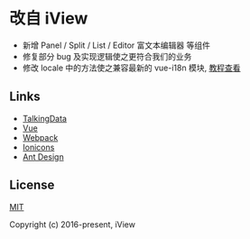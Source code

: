 # 改自 iView
- 新增 Panel / Split / List / Editor 富文本编辑器 等组件
- 修复部分 bug 及实现逻辑使之更符合我们的业务
- 修改 locale 中的方法使之兼容最新的 vue-i18n 模块, [教程查看](http://www.jianshu.com/p/e226ca92f099)


## Links

- [TalkingData](https://github.com/TalkingData)
- [Vue](https://github.com/vuejs/vue)
- [Webpack](https://github.com/webpack/webpack)
- [Ionicons](https://github.com/driftyco/ionicons)
- [Ant Design](https://github.com/ant-design/ant-design)

## License
[MIT](http://opensource.org/licenses/MIT)

Copyright (c) 2016-present, iView
